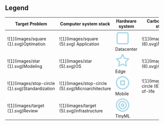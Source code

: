 ## Legend

| Target Problem                                  | Computer system stack                             | Hardware system                    | Carbon life cycle stage(s)                  |
| ----------------------------------------------- | ------------------------------------------------- | ---------------------------------- | ------------------------------------------- |
| ![1](images/square (1).svg)Optimation           | ![1](images/square (5).svg) Application           | ![1](images/square.svg)Datacenter  | ![1](images/square (6).svg)Manufacturing    |
| ![1](images/star (1).svg)Modeling               | ![1](images/star (5).svg)OS                       | ![1](images/star.svg)Edge          | ![1](images/star (6).svg)Operation          |
| ![1](images/stop-circle (1).svg)Standardization | ![1](images/stop-circle (5).svg)Microarchitecture | ![1](images/stop-circle.svg)Mobile | ![1](images/stop-circle (6).svg)End-of-life |
| ![1](images/target (1).svg)Review               | ![1](images/target (5).svg)Infrastructure         | ![1](images/target.svg)TinyML      |                                             |
